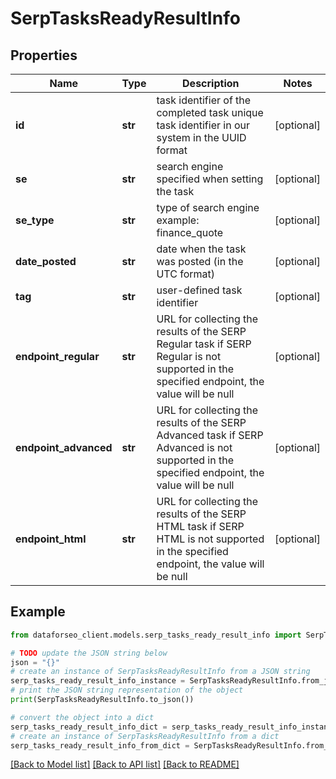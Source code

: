 # SerpTasksReadyResultInfo


## Properties

Name | Type | Description | Notes
------------ | ------------- | ------------- | -------------
**id** | **str** | task identifier of the completed task unique task identifier in our system in the UUID format | [optional] 
**se** | **str** | search engine specified when setting the task | [optional] 
**se_type** | **str** | type of search engine example: finance_quote | [optional] 
**date_posted** | **str** | date when the task was posted (in the UTC format) | [optional] 
**tag** | **str** | user-defined task identifier | [optional] 
**endpoint_regular** | **str** | URL for collecting the results of the SERP Regular task if SERP Regular is not supported in the specified endpoint, the value will be null | [optional] 
**endpoint_advanced** | **str** | URL for collecting the results of the SERP Advanced task if SERP Advanced is not supported in the specified endpoint, the value will be null | [optional] 
**endpoint_html** | **str** | URL for collecting the results of the SERP HTML task if SERP HTML is not supported in the specified endpoint, the value will be null | [optional] 

## Example

```python
from dataforseo_client.models.serp_tasks_ready_result_info import SerpTasksReadyResultInfo

# TODO update the JSON string below
json = "{}"
# create an instance of SerpTasksReadyResultInfo from a JSON string
serp_tasks_ready_result_info_instance = SerpTasksReadyResultInfo.from_json(json)
# print the JSON string representation of the object
print(SerpTasksReadyResultInfo.to_json())

# convert the object into a dict
serp_tasks_ready_result_info_dict = serp_tasks_ready_result_info_instance.to_dict()
# create an instance of SerpTasksReadyResultInfo from a dict
serp_tasks_ready_result_info_from_dict = SerpTasksReadyResultInfo.from_dict(serp_tasks_ready_result_info_dict)
```
[[Back to Model list]](../README.md#documentation-for-models) [[Back to API list]](../README.md#documentation-for-api-endpoints) [[Back to README]](../README.md)


